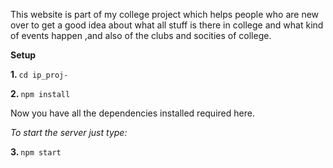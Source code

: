 This website is part of my college project which helps people who are new over to get a good idea about what all stuff is there in college and what kind of events happen ,and also of the clubs and socities of college.

**Setup**

<b>1. </b><code>cd ip_proj-</code>

<b>2. </b><code>npm install</code>

Now you have all the dependencies installed required here.

<i>To start the server just type:</i>

<b>3. </b><code>npm start</code>

